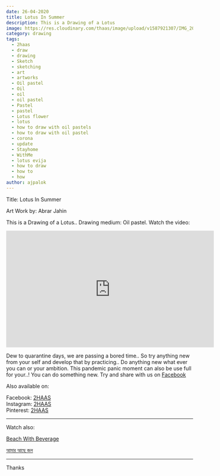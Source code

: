 ```yaml
---
date: 26-04-2020
title: Lotus In Summer
description: This is a Drawing of a Lotus
image: https://res.cloudinary.com/thaas/image/upload/v1587921307/IMG_20200426_151607_630_vvrkdk.jpg
category: drawing
tags:
  - 2haas
  - draw
  - drawing
  - Sketch
  - sketching
  - art
  - artworks
  - Oil pastel
  - Oil
  - oil
  - oil pastel
  - Pastel
  - pastel
  - Lotus flower
  - lotus
  - how to draw with oil pastels
  - how to draw with oil pastel
  - corona
  - update
  - Stayhome
  - WithMe
  - lotus evija
  - how to draw
  - how to
  - how
author: ajpalok
---
```


Title: Lotus In Summer
  
Art Work by: Abrar Jahin 
  
This is a Drawing of a Lotus.. Drawing medium: Oil pastel. Watch the video:
<iframe width="560" height="315" src="https://www.youtube-nocookie.com/embed/rXXKo9PcKpQ" frameborder="0" allow="accelerometer; autoplay; encrypted-media; gyroscope; picture-in-picture" allowfullscreen></iframe>

Dew to quarantine days, we are passing a bored time.. So try anything new from your self and develop that by practicing..
Do anything new what ever you can or your ambition. This pandemic panic moment can also be use full for your..! You can do something new. Try and share with us on <a href="https://www.facebook.com/2haas">Facebook</a>
  
Also available on:
  
Facebook: [2HAAS](https://facebook.com/2haas)  
Instagram: [2HAAS](https://instagram.com/2haas.ml)  
Pinterest: [2HAAS](https://pinterest.com/2haas_ml)  

-------------------------------------------------------------------

Watch also:

[Beach With Beverage](https://youtu.be/8MH68Znm_ro)  

[আমার আছে জল](https://youtu.be/aPH-It6tL0I)  

------------------------------------------------------------------
Thanks
